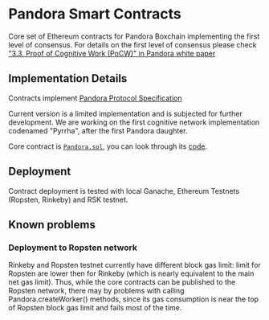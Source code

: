 # Pandora Smart Contracts

Core set of Ethereum contracts for Pandora Boxchain implementing the first level of consensus. 
For details on the first level of consensus please check 
["3.3. Proof of Cognitive Work (PoCW)" in Pandora white paper](https://steemit.com/cryptocurrency/%40pandoraboxchain/world-decentralized-ai-on-blockchain-with-cognitive-mining-and-open-markets-for-data-and-algorithms-pandora-boxchain)

## Implementation Details

Contracts implement [Pandora Protocol Specification](https://github.com/pandoraboxchain/techspecs/wiki)

Current version is a limited implementation and is subjected for further development. We are working on the first
cognitive network implementation codenamed "Pyrrha", after the first Pandora daughter.

Core contract is [`Pandora.sol`](contracts/pandora/Pandora.sol), you can look through its [code](contracts/pandora/Pandora.sol).

## Deployment

Contract deployment is tested with local Ganache, Ethereum Testnets (Ropsten, Rinkeby) and RSK testnet.

## Known problems

### Deployment to Ropsten network

Rinkeby and Ropsten testnet currently have different block gas limit: limit for Ropsten are lower then for Rinkeby (which is nearly equivalent to the main net gas limit). Thus, while the core contracts can be published to the Ropsten network, there may by problems with calling Pandora.createWorker() methods, since its gas consumption is near the top of Ropsten block gas limit and fails most of the time.

